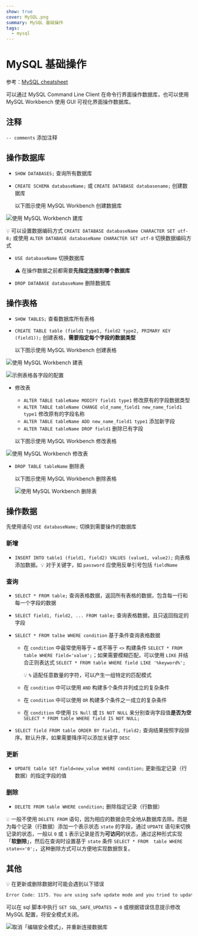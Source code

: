 ```yaml
---
show: true
cover: MySQL.png
summary: MySQL 基础操作
tags:
  - mysql
---
```


# MySQL 基础操作

参考：[MySQL cheatsheet](https://devhints.io/mysql)

可以通过 MySQL Command Line Client 在命令行界面操作数据库，也可以使用 MySQL Workbench 使用 GUI 可视化界面操作数据库。



## 注释
`-- comments` 添加注释



## 操作数据库

* `SHOW DATABASES;` 查询所有数据库

* `CREATE SCHEMA databaseName;` 或 `CREATE DATABASE databasename;` 创建数据库

  以下图示使用 MySQL Workbench 创建数据库

![使用 MySQL Workbench 建库](./images/20201028233648996_31134.png)

:bulb: 可以设置数据编码方式 `CREATE DATABASE databaseName CHARACTER SET utf-8;` 或使用 `ALTER DATABASE databaseName CHARACTER SET utf-8` 切换数据编码方式

* `USE databaseName` 切换数据库

  :warning: 在操作数据之前都需要**先指定连接到哪个数据库**

* `DROP DATABASE databaseName` 删除数据库

## 操作表格
* `SHOW TABLES;` 查看数据库所有表格

* `CREATE TABLE table (field1 type1, field2 type2, PRIMARY KEY (field1));` 创建表格，**需要指定每个字段的数据类型**

  以下图示使用 MySQL Workbench 创建表格

![使用 MySQL Workbench 建表](./images/20201029000708364_8016.png)

![示例表格各字段的配置](./images/20201029001254149_100.png)

* 修改表
    * `ALTER TABLE tableName MODIFY field1 type1` 修改原有的字段数据类型
    * `ALTER TABLE tableName CHANGE old_name_field1 new_name_field1 type1` 修改原有的字段名称
    * `ALTER TABLE tableName ADD new_name_field1 type1` 添加新字段
    * `ALTER TABLE tableName DROP field1` 删除已有字段

  以下图示使用 MySQL Workbench 修改表格

![使用 MySQL Workbench 修改表](./images/20201029002257549_32719.png)

* `DROP TABLE tableName` 删除表

  以下图示使用 MySQL Workbench 删除表格

  ![使用 MySQL Workbench 删除表](./images/20201029002103142_412.png)

## 操作数据
先使用语句 `USE databaseName;` 切换到需要操作的数据库

### 新增
* `INSERT INTO table1 (field1, field2) VALUES (value1, value2);` 向表格添加数据。:bulb: 对于关键字，如 `password` 应使用反单引号包括 `fieldName`

### 查询
* `SELECT * FROM table;` 查询表格数据，返回所有表格的数据，包含每一行和每一个字段的数据
* `SELECT field1, field2, ... FROM table;` 查询表格数据，且只返回指定的字段
* `SELECT * FROM talbe WHERE condition` 基于条件查询表格数据
    
    * 在 `condition` 中最常使用等于 `=` 或不等于 `<>` 构建条件 `SELECT * FROM table WHERE field='value';`；如果需要模糊匹配，可以使用  `LIKE` 并结合正则表达式 `SELECT * FROM table WHERE field LIKE '%keyword%';`
    
      :bulb: `%` 适配任意数量的字符，可以产生一组特定的匹配模式
    
    * 在 `condition` 中可以使用 `AND` 构建多个条件并列成立的复杂条件
    
    * 在 `condition` 中可以使用 `OR` 构建多个条件之一成立的复杂条件
    
    * 在 `condition` 中使用 `IS Null` 或 `IS NOT NULL` 来分别查询字段值**是否为空** `SELECT * FROM table WHERE field IS NOT NULL;`
* `SELECT field FROM table ORDER BY field1, field2;` 查询结果按照字段排序。默认升序，如果需要降序可以添加关键字 `DESC`

### 更新
* `UPDATE table SET field=new_value WHERE condition;` 更新指定记录（行数据）的指定字段的值

### 删除
* `DELETE FROM table WHERE condition;` 删除指定记录（行数据）

:bulb: 一般不使用 `DELETE FROM` 语句，因为相应的数据会完全地从数据库去除。而是为每个记录（行数据）添加一个表示状态 `state` 的字段，通过 `UPDATE` 语句来切换记录的状态，一般以 `0` 或 `1` 表示记录是否为**可访问**的状态，通过这种形式实现「**软删除**」，然后在查询时设置基于 `state` 条件 `SELECT * FROM  table WHERE state<>'0';`，这种删除方式可以方便地实现数据恢复。

## 其他
:bulb: 在更新或删除数据时可能会遇到以下错误

```bash
Error Code: 1175. You are using safe update mode and you tried to update a table without a WHERE that uses a KEY column.  To disable safe mode, toggle the option in Preferences -> SQL Editor and reconnect.
```

可以在 sql 脚本中执行 `SET SQL_SAFE_UPDATES = 0` 或根据错误信息提示修改 MySQL 配置，将安全模式关闭。

![取消「编辑安全模式」，并重新连接数据库](./images/20201029111455398_473.png)